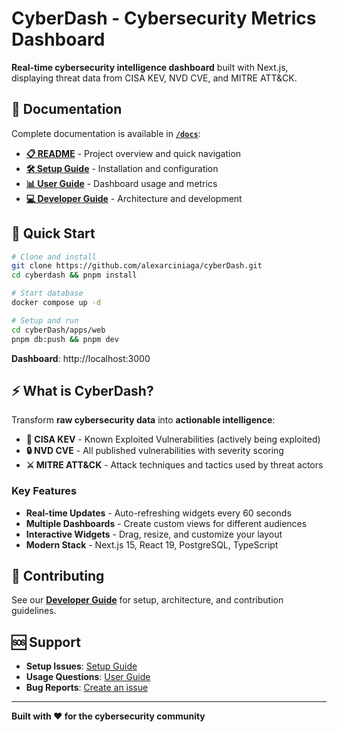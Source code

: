 # CyberDash - Cybersecurity Metrics Dashboard

**Real-time cybersecurity intelligence dashboard** built with Next.js, displaying threat data from CISA KEV, NVD CVE, and MITRE ATT&CK.

## 📖 Documentation

Complete documentation is available in **[`/docs`](./docs)**:

- **[📋 README](./docs/README.md)** - Project overview and quick navigation
- **[🛠️ Setup Guide](./docs/SETUP.md)** - Installation and configuration
- **[📊 User Guide](./docs/USER-GUIDE.md)** - Dashboard usage and metrics
- **[💻 Developer Guide](./docs/DEVELOPER-GUIDE.md)** - Architecture and development

## 🚀 Quick Start

```bash
# Clone and install
git clone https://github.com/alexarciniaga/cyberDash.git
cd cyberdash && pnpm install

# Start database
docker compose up -d

# Setup and run
cd cyberDash/apps/web
pnpm db:push && pnpm dev
```

**Dashboard**: http://localhost:3000

## ⚡ What is CyberDash?

Transform **raw cybersecurity data** into **actionable intelligence**:

- **🚨 CISA KEV** - Known Exploited Vulnerabilities (actively being exploited)
- **🔒 NVD CVE** - All published vulnerabilities with severity scoring
- **⚔️ MITRE ATT&CK** - Attack techniques and tactics used by threat actors

### Key Features

- **Real-time Updates** - Auto-refreshing widgets every 60 seconds
- **Multiple Dashboards** - Create custom views for different audiences
- **Interactive Widgets** - Drag, resize, and customize your layout
- **Modern Stack** - Next.js 15, React 19, PostgreSQL, TypeScript

## 🤝 Contributing

See our **[Developer Guide](./docs/DEVELOPER-GUIDE.md)** for setup, architecture, and contribution guidelines.

## 🆘 Support

- **Setup Issues**: [Setup Guide](./docs/SETUP.md)
- **Usage Questions**: [User Guide](./docs/USER-GUIDE.md)
- **Bug Reports**: [Create an issue](https://github.com/alexarciniaga/cyberDash/issues)

---

**Built with ❤️ for the cybersecurity community**
